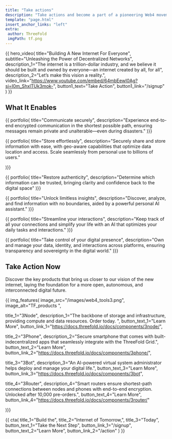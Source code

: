 ```yaml
---
title: "Take actions"
description: "Take actions and become a part of a pioneering Web4 movement with ThreeFold on 12.12.2024" # quotation marks to allow colons where used
template: "page.html"
insert_anchor_links: "left"
extra:
 author: ThreeFold
 imgPath: tf.png
---
```


<!-- section 1 (header) -->

{{ hero_video(
    title="Building A New Internet For Everyone",
    subtitle="Unleashing the Power of Decentralized Networks",
    description_1="The internet is a trillion-dollar industry, and we believe it should be built and owned by everyone—an internet created by all, for all",
    description_2="Let’s make this vision a reality.",
    video_link="https://www.youtube.com/embed/64mbEewI0Ag?si=I0m_ShxlTUk3mok-",
    button1_text="Take Action",
    button1_link="/signup"
) }}



<!--section 2 (Portfolio)-->

<div class="lg:py-24 py-12 mx-auto max-w-7xl lg:px-8">

<div class="text-center">

  ## What It Enables

</div>
<dl class="pt-8 grid max-w-xl grid-cols-1 gap-x-8 gap-y-8 lg:max-w-none lg:grid-cols-3">

{{ portfolio(
  title="Communicate securely",
  description="Experience end-to-end encrypted communication in the shortest possible path, ensuring messages remain private and unalterable—even during disasters."
)}}

{{ portfolio(
  title="Store effortlessly",
  description="Securely share and store information with ease, with geo-aware capabilities that optimize data location and access. Scale seamlessly from personal use to billions of users."

)}}

{{ portfolio(
  title="Restore authenticity",
  description="Determine which information can be trusted, bringing clarity and confidence back to the digital space"
)}}

{{ portfolio(
  title="Unlock limitless insights",
  description="Discover, analyze, and find information with no boundaries, aided by a powerful personal AI assistant."
)}}

{{ portfolio(
  title="Streamline your interactions",
  description="Keep track of all your connections and simplify your life with an AI that optimizes your daily tasks and interactions."
)}}

{{ portfolio(
  title="Take control of your digital presence",
  description="Own and manage your data, identity, and interactions across platforms, ensuring transparency and sovereignty in the digital world."
)}}

</dl>
</div>



<!--section 3 (img_features)-->

<div class="lg:py-24 py-12 mx-auto max-w-7xl lg:px-8">

<div class="max-w-4xl">

## Take Action Now

Discover the key products that bring us closer to our vision of the new internet, laying the foundation for a more open, autonomous, and interconnected digital future.

</div>

{{ img_features(
  image_src="/images/web4_tools3.png",
  image_alt="TF_products ",

  title_1="3Node",
  description_1="The backbone of storage and infrastructure, providing compute and data resources. Order today.
",
  button_text_1="Learn More",
  button_link_1="https://docs.threefold.io/docs/components/3node/",

  title_2="3Phone",
  description_2="Secure smartphone that comes with built-indecentralized apps that seamlessly integrate with the ThreeFold Grid.",
  button_text_2="Learn More",
  button_link_2="https://docs.threefold.io/docs/components/3phone/",

  title_3="3Bot",
  description_3="An AI-powered virtual system administrator helps deploy and manage your digital life.",
  button_text_3="Learn More",
  button_link_3="https://docs.threefold.io/docs/components/3bot",

  title_4="3Router",
  description_4="Smart routers ensure shortest-path connections between nodes and phones with end-to-end encryption. Unlocked after 10,000 pre-orders.",
  button_text_4="Learn More",
  button_link_4="https://docs.threefold.io/docs/components/3router/"

)}}

</div>




<!-- section 4 Cta -->

{{ cta(
    title_1="Build the",
    title_2="Internet of Tomorrow,",
    title_3="Today",  
    button_text_1="Take the Next Step",
    button_link_1="/signup",
    button_text_2="Learn More",
    button_link_2="/action"
) }}






